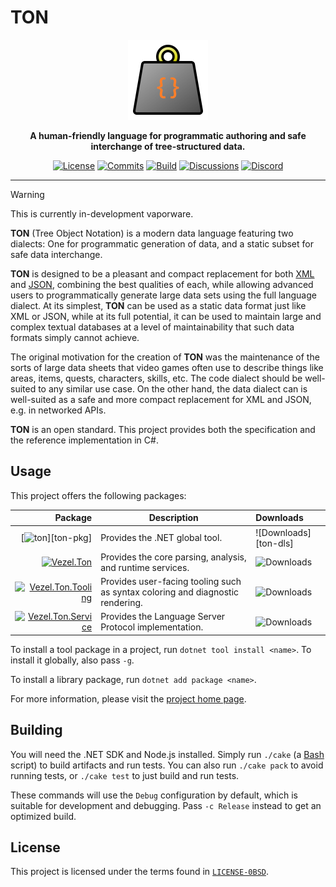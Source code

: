 # TON

<div align="center">
    <img src="ton.svg"
         width="128"
         alt="TON" />
</div>

<p align="center">
    <strong>
        A human-friendly language for programmatic authoring and safe
        interchange of tree-structured data.
    </strong>
</p>

<div align="center">

[![License](https://img.shields.io/github/license/vezel-dev/ton?color=brown)](LICENSE-0BSD)
[![Commits](https://img.shields.io/github/commit-activity/m/vezel-dev/ton/master?label=commits&color=slateblue)](https://github.com/vezel-dev/ton/commits/master)
[![Build](https://img.shields.io/github/actions/workflow/status/vezel-dev/ton/build.yml?branch=master)](https://github.com/vezel-dev/ton/actions/workflows/build.yml)
[![Discussions](https://img.shields.io/github/discussions/vezel-dev/ton?color=teal)](https://github.com/vezel-dev/ton/discussions)
[![Discord](https://img.shields.io/badge/discord-chat-7289da?logo=discord)](https://discord.gg/wtzCfaX2Nj)

</div>

--------------------------------------------------------------------------------

> [!WARNING]
> This is currently in-development vaporware.

**TON** (Tree Object Notation) is a modern data language featuring two dialects:
One for programmatic generation of data, and a static subset for safe data
interchange.

**TON** is designed to be a pleasant and compact replacement for both
[XML](https://www.w3.org/TR/xml) and [JSON](https://www.json.org), combining the
best qualities of each, while allowing advanced users to programmatically
generate large data sets using the full language dialect. At its simplest,
**TON** can be used as a static data format just like XML or JSON, while at its
full potential, it can be used to maintain large and complex textual databases
at a level of maintainability that such data formats simply cannot achieve.

The original motivation for the creation of **TON** was the maintenance of the
sorts of large data sheets that video games often use to describe things like
areas, items, quests, characters, skills, etc. The code dialect should be
well-suited to any similar use case. On the other hand, the data dialect can
is well-suited as a safe and more compact replacement for XML and JSON, e.g. in
networked APIs.

**TON** is an open standard. This project provides both the specification and
the reference implementation in C#.

## Usage

This project offers the following packages:

| Package | Description | Downloads |
| -: | - | :- |
| [![ton][driver-img]][ton-pkg] | Provides the .NET global tool. | ![Downloads][ton-dls] |
| [![Vezel.Ton][core-img]][core-pkg] | Provides the core parsing, analysis, and runtime services. | ![Downloads][core-dls] |
| [![Vezel.Ton.Tooling][tooling-img]][tooling-pkg] | Provides user-facing tooling such as syntax coloring and diagnostic rendering. | ![Downloads][tooling-dls] |
| [![Vezel.Ton.Service][service-img]][service-pkg] | Provides the Language Server Protocol implementation. | ![Downloads][service-dls] |

[driver-pkg]: https://www.nuget.org/packages/ton
[core-pkg]: https://www.nuget.org/packages/Vezel.Ton
[tooling-pkg]: https://www.nuget.org/packages/Vezel.Ton.Tooling
[service-pkg]: https://www.nuget.org/packages/Vezel.Ton.Service

[driver-img]: https://img.shields.io/nuget/v/ton?label=ton
[core-img]: https://img.shields.io/nuget/v/Vezel.Ton?label=Vezel.Ton
[tooling-img]: https://img.shields.io/nuget/v/Vezel.Ton.Tooling?label=Vezel.Ton.Tooling
[service-img]: https://img.shields.io/nuget/v/Vezel.Ton.Service?label=Vezel.Ton.Service

[driver-dls]: https://img.shields.io/nuget/dt/ton?label=
[core-dls]: https://img.shields.io/nuget/dt/Vezel.Ton?label=
[tooling-dls]: https://img.shields.io/nuget/dt/Vezel.Ton.Tooling?label=
[service-dls]: https://img.shields.io/nuget/dt/Vezel.Ton.Service?label=

To install a tool package in a project, run `dotnet tool install <name>`. To
install it globally, also pass `-g`.

To install a library package, run `dotnet add package <name>`.

For more information, please visit the
[project home page](https://docs.vezel.dev/ton).

## Building

You will need the .NET SDK and Node.js installed. Simply run `./cake`
(a [Bash](https://www.gnu.org/software/bash) script) to build artifacts and run
tests. You can also run `./cake pack` to avoid running tests, or `./cake test`
to just build and run tests.

These commands will use the `Debug` configuration by default, which is suitable
for development and debugging. Pass `-c Release` instead to get an optimized
build.

## License

This project is licensed under the terms found in
[`LICENSE-0BSD`](LICENSE-0BSD).
